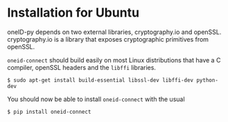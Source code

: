 Installation for Ubuntu
=======================

oneID-py depends on two external libraries, cryptography.io and openSSL.
cryptography.io is a library that exposes cryptographic primitives from
openSSL.

`oneid-connect` should build easily on most Linux distributions that
have a C compiler, openSSL headers and the `libffi` libraries.

    $ sudo apt-get install build-essential libssl-dev libffi-dev python-dev

You should now be able to install `oneid-connect` with the usual

    $ pip install oneid-connect